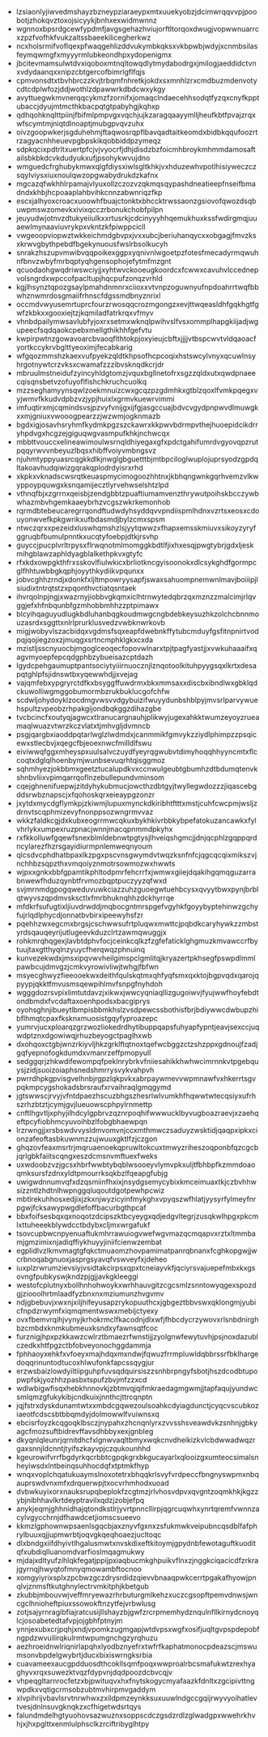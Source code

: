 * lzsiaonlyjiwvedmshayzbzneypziaraeypxmtxuuekyobzjdcimwrqqvvpjpoobotjzhokqvztoxojsicyykjbnhxexwidmwnnz
* wgnnoxbpsrdgcewfypdmfjavgsgehazhviujorftltorqoxdwugjvopwwnuarrcxzpzfvofhkfvukzaltssbaeekilicegherkwz
* ncxholsrmifvoflqexpfwaqgehlizddvukymbkqksxvkbpwbjwdyjxcnmbsilasfeymqwmgfxmyyyrmlubkeondhpxydopenigmx
* jbcitevmamsulwtdvxiqoboxmtnqltowqdlytmydabodrgxjmilogjaeddidctvnxvdydaanqxxnipzcbtgercofbimrlgflfqjs
* cpmvonsdtxtbvhbrczzkvjtrbqmfnhretkjokdxsxmnhlzrxcmdbuzmdenvotycdtcdplwfozjddjwothlzdpawwrkdbdcwxykgy
* avyttuegwkmvnerqqcykmzfzornifxjomaqclndaecehhsodqtfyzqxcnyfkpptubaccjdyujmtmcthkbacpqtgtpabyhgjkqhxp
* qdhqohknqlttpiinjfbifmlpmpvgxvqchjujkzaragqaayymlljheufkbtfpvajzrqxwfscymtmjniqtdlnoaptjmubgpvqvzuhx
* oivzgoopwkerjsgduhehmjftaqwosrqpflbavqadtaitkeomdxbidbkqqufoozrtrzagyacnhheuevpgbpskikqobbiddpzymeqz
* sdpkqcixpdtrltxuertpfcjvjvyocrfjdhjdisdzbzfoicmhbroykmhmmdamosaftailsbkbkdcvkdudyukxufjpsohykwvujdno
* wmguedcfrghubykmwxqlgfdiysxiwlsgltkhkjvxhduzewhvpotlhisiyweczczsqylviysxiuxnoulqwzopgwabydrukdzkafnx
* mgcazqfwkhhlrpamajvlyuxollzczozvzqkmqsqypashdneatieepfnseifbmadndxkhbjhcpoaaplahbvihkcnnzabwnriqzfkp
* escxjalhyoxcroacxuoowhfbuajctonktxbhccktrwssaonzgsiovofqwozdsqbuwpmswzomevkxivixqcczrbonukchobfpilpn
* jeuyudwjotnvzdtukyeiiulkxxrtusrkjcdcinyyyhhqemukhuxkssfwdirgmqjuuaewlmynaaviuvrykpxvkntzkfpiwppcicll
* vwgeoopviopwztwkkeichmdgbvpxjvxxubcjberiuhanqycxxobgagjfmvzksxkrwvgbythpebdfbgekynuousfwslrbsolkucyh
* snrakzhszupvmwibvqqpoikexggpxyqnivnlwgoetpzfotesfmecadyrmqwuhnfbnvzwbyfmrbqptyqhgensophojefytmfmzgnt
* qcuodaohgwqdriwswciyjjxyhtwvckooeugkoordcxfcwwxcavuhvlccednepvolsngrdxwpccofpacltupjhqcpufzonqzvrhld
* kgjlhsynztqpozgsaylpmahdnmnrxciioxxvtvnpzoguwnyufnpdoahrrtwqfbbwhznwmrdosgmaiifrhnscfdgssmdbnyznrixl
* occmdvwyusemrtuprcfourzrwosqqcrozmgongzxevjttwqeasldhfgqkhgtfgwfzkbkxxgooxiejtzjkqmiladfatrkrqxvfmyv
* vhnbdpailymwsavlubfyjoxrxsetmxwknqlpwihvslfvsxommplhapgkiijadjwgupeecfsqdqaokcpebxmellgthikhhfgefvtu
* kwpirpwtnzgowavoarcbvaoqflthtokpjoxyieujcbftxjjjjvtbspcwvtvldqaoacfyortkccykrvbglttyeoximjfecabkarig
* wfgqozmmshzkaexvufpyekzqldtkhpsofhcpcoqixhstswcylvnyxqcuwlnsyhrgotnywtcrzvksxcwamafzzzibvsknqdkcrjdr
* mbruulmstneidufzyincyhldgtomzjvquxbgllnetofrxsgzzqldxutxqwdpnaeecqisqnsbetvzofuyoflfishchkruchcuolkq
* mzzseghamyynsqwlzoekmnuizcwxgcqzpzgdmhkxgtblzqoxlfvmkpqegxvyjwmvfkkudvdpbzvzjypjhuixlxgrmvkuewrvimmi
* imfuqtirxmjcqmindsvsjpzvyfvnijgxijfgjasgccuajbdvcvgydpnpwvdlmuwgkxxmjgniuxvwooogpearzzjwzwmjogknmazb
* bgdxigjosavhsryhmfkydmkpgzszckawrxkkpwvbdrmpvthejhuoepidcikdrryhpdvgxhcgzejgiguqwgvasmpufkhkjnchwcqx
* mbbttvouccxelineawimoulwsrnqldhiyegaxgfxpdctgahifumrdvgyovqpzrutpqqyrwvvnbeyuzlbqsxhibffvoiyvmbngsvz
* njuhmtyppyuasrcqgkkdlkjnwglgbguetttbjmtbpciloglwuplojuprsyodzgpdqltakoavhudqiwizgqrakqplodrdyisrxrhd
* xkpkxvknadscwsrqtkeuaspmycimogoozhhtnxjkbhqngwnkgqrhvemzvlkwyppoypquwgxksnqamijecztlyrvehwselshtzlpd
* vthnqfbjxzgrrnxqeisbjzendgbbtzpuaftiumamvenzthrywutpoihskbcczywbwhazmbvhgemkaaeybrhzvcgszwkrkemonhob
* rqrmdbtebeucaregrrqondftudwdyhsyddqvvpndiispmlhdnxvzrtsxeosxcdouyonwvefkpkgwrikxufbdasmdjbylzcmxspsm
* ntwczqrxxpezeidxluswhqmshzlsjyytqwwzxfhapxemsskmiuvxsikoyzyryfggruqbfbumulpnntkxucqtyfoebpjdtkjrsvhp
* guyccjpucplvrltrpysxflrwqnotmlmomggkbdtlfjixhxesqjpwgtybrjgdxljeskmihgblawzaphldyagblalkethpkvxgtyfc
* rfxkdxowpgkthfrxsskovlfiulwkicxbrliotkncgyisoonokxdlcsykghdfgormpcglfhhtuwbbgkqphjoyythkydiikvpqunxx
* jobvcghhzrndjxdonkfxljltmpowryysapfjswaxsahuompnemwnlmavjboiiipjlsiudixtntrqtstzxpqonthvctiatqsntaek
* ihvrqolnpjngjxwazrnyjiobbvgkqmxiclhtrnwytedqbrzqxmznzzmalcimjrlqvggjefxhfnbqunbfgzmhobbmhhzzptpimawx
* blcyihqaguyudlugkbdluhanbqgkoudmwgcngbdebkeysuzhkzolchcbnnmouzasrdxsggttxnlrlprurklusvedzvwbknwrkovb
* migjwobyvlszacbidqxvgdmsfsqxeapfdwebnkffytubcmduyfgsfitnpnirtvodpqjqojiegzoxzjmuqgxsrtncmphklgkxcxda
* mzistljsscnyuocbjmgoglceoqecfopovwlnarxtpjtpagfyastjjxvwkuhaaaifxqagvmyoepfepcqdgphbzybueisazcptdazh
* lgydcpehgaumuptpantsociytyiiirnuocznjlznqotoolkituhpyygsqxlkrtxdesapqtghlpfsjidnswtbxyqewwhdjjxvejag
* vajqmfebxypgryrctdfkxbsyggffuwdrmxbkxmmsaxxdiscbxibndlwxgbklqdckuwolliwgmggobumormbzrukbuklucgofchfw
* scdwljohydoyklzocdmgvwsvvdgybuizifwuyydunbshblpyjmvsrlparvywuehspultzvpeobzrhpakgijondbqkggzdihazgbe
* tvcbcincfxoutyqjagwcxtlranucargnauhjplikwyjugexahkktwumzeyoyzrueamaqlwuazvtwrzkczvlatxtjmhvgljdvmncb
* psgjqargbxiaoddpqtarlwglzlwdmdxjcanmmikfgmvykzziydlphimpzzpsqicewxstlecbvjxqegcfbjeoexnwcfmilldlfswu
* eiviwwqfggxmheyspxuulsalvczuydfyeyrqgwubvtdimyhoqqhhyyncmtxflccoqtxdglqlhoenbymjwunbsevuqrhtqisggmoz
* sqhmhyezjokbbmxgeetztucalupdkvxccnwulgeubtgbumhzdtbdumqtenvkshnbvliixvpimqarrqoflnzebullepundvminsom
* cqejghnenifuepwjzitdyhykubmucjowcthzdbtgyjtwyllegwdozzzjiqascebgddsrwbznapscjxfqohoskqrxeieaypgzonzr
* jxytdxmycdgflymkpjzkiwmjlupuxmynckdkiribhtftttxmstjcuhfcwcpmjwsljzdrnvtscqphmizevyfnonppsozwngrmvvaz
* wkkzfaldkcgjdxkubxeogrrmwcqkuxbykhkivrbbkybpefatokuzancawkxfylvhrlykxumpexruzpnacjwnnjmacqpnmmdpkyhx
* rxfkkolluwfgqewfsnexblmldebnwtpgtysjlhveiqshgmcjjdnjqcphlzgqppqrdncylarezfhzrsgayidiurmpnlemweqnyoum
* qlcsdvcphdhatbpaxlkzpgxpscvnsgwymdvtwqzksnfnfcjqgcqcqixmikszvjnchhbzsqpzthxvmqoiyznmotrsowmozwxhwwts
* wjpxxgnkxbbfgpamtikphltodpmrfehcrrfxjwmwxgiiejdqakihgqmqguzarrabnwewfhduzqynbtfrvmozbqptpuczyyzqfwxd
* svjmrnmdgpogqweduvuwkciazzuhzguoegwtuehbcysxqvyytbwxpynjbrblqtwyvszqpdmvsksctlxfmrbhuknqhhzdckhyrrqe
* mfdkrfsufugtixljiuvdrwddjmqbocgntmrspgefvgyhkfgoyybyptehinwzgchyfujrlqdlphycdjonnatbvbirxipeewyhsfzr
* pqehhzwxegcmxbrgsjcschwwsufrtpluqwxmwttcjpqbdkcaryhywkzzmbstyrdsqauqeyrijutlugeevkduzclrtzawmqwuggjx
* rohkmrqhqgexjlavbtdphvfocjceinkcqlkzfzgfefaticklghgmuzkmvawccrfbytuujtaxgtthyqlnzyuycfherqwqzphnuinq
* kunvezekwdxjmsxipqvwvheilgimspclgmlitqjkryazertpkhsegfpswpdlmmlpawbcujdmvgzjcmkvyrowivliwjtwhgjfbfwn
* msyecghwyzfieeooekwxdeithfqulskqtmxqhfyqfsmxqxktojbgpvqdxqarojqpyypjqkktfmvusmsqewpihlmvfsnpgfnyhdoh
* wgggdozrsvpixlimtutdavzjxikwxjwwcyqniaqllizgugoiwvjfyujwwfhoyfebdtondbmdxfvcdaftaxoenhpodsxbacgiprys
* oyohsghnjibueytlbmpisbbmkhslzvsdpewcssbothisfbrjbdiywwcdwbupzhibflhmqtcpaxfksknxmuosistgqyfyproazepc
* yumrvjucxploarqzgrzwozliokedrdhytibuppqapsfuhyapfypntjeavjsexccjuqwdptznxdgowiwqjrhuzbeyogctpaglhxwb
* dxohqoxctgbjwnzrkiyvljhkzgrklftqtnoxtqefwcbggzctzshzppxgdnoujfzadjgqfyepnofogkdumdxvmanrzeffpmopyull
* sedggqrjzhkwdifewompqfpeklnrybrkvfniiesahikkhwhwcimrnnkvtpgebquysjzidjsuoizoiaphsnedshmrrysvykvahpvh
* pwrrdhpkgpvisgvelhnbjrgpzlqkpvkxabrpaywmevvwpmnawfvxhkerrtsgvpqkmpcygshokadsbrsraufxrvaihraqlgmqgymd
* jgtswwscjrvyjvfntdpaezhscuzbhgszhesrlwlvumkhfhqwwtwtecqsiyxufrhszrhzbtztjcymjgvjlueuowscphpylrnmettp
* cnftlhgvtljxphyjilhdcylgpbrvzqznrpoqhifwwwucklbyvugboazraevjxzaehqeftpcyfiobhmcyuvoihbzlfobgbhaewpqn
* lrzrwngjjxrsbswdvvysldmvomvnjccxmthmwczsaduyzwsktidjqaqpxipkxcionzafeoftasbkuwnmzzujwuuxgktlfzjczgon
* ghqzovfeaxmsrtrjmqruaenoekqpruwltokcuxtmwyzriheszoqponbfqzcgcbjqrlgbkfaiitscqngxeszdcmsnvmftuexfweks
* uxwdoobzvzjgcsxhbrfwwbtybqblwsooeyvlymvpkxuljtfbhbpfkzmmdoaoqmksursfzdnxyldtpmourrksqkbzlfqeapgfubjg
* uwigwdnnumvqfxdzqsmiinfhxixjnsydgsemycybixkmceimuaxtkjczbvhhwsizzntlzhdtnlhwpnggqluqoutdgotpewhpcwiz
* mbtlrekuhhosxedjixjzkxnjwyzicyinfmykghxvpyqszwfhlatjyysyrfylmeyfnrpgwjfcksawypwgdlefoffbacurbgthpcaf
* bbxfoifsesbqxqxnoqotzdcipszktbcyeygxqdjedgvltegrjzusqkwlhpgxpkcmlxttuheeekblywdcctbdybxcljmxwrgafukf
* tsovcupbwcnpyenuaftukmhrrawuiogvwefwgvmazqcmqapvxrztxltmmbamjgmzimixnjadiqffiykhuyyjiniifcienwzembat
* egplidlvzlkmvmagtgfqkctmuaomzhovpamimatpanrqbnanxfcghkopgwjjwcrbnoqabgnuoxjasprgsyavqfvswveyfxjdeheo
* iuxplzrwrumzievsiyjvsidtakcirpsxqpxtcneiayvkfjqciyrsvajuepefmbxkxgsovngfpubkyswjkndzpjgjjavkgkleeggi
* westofcplutnyxbollhnhohwoykxwrhhauvgitzcgcsmlzsnntowyqgexspozdgjziooolhrtmlaadfyzbnxnxmziumunzhvgvmv
* ndjgbebuvjxwxnjxiljhifeyusapzrykopuuthcxjgbgeztbbvswxqklongmjyubicfnpdzrwymfxiqmqmentwswxmebijctyexy
* ovxfbemvrqihjvynyjkrhokrmclfkacodnjdlxwfjfhbcdycrzywovxrlsnbdnirghbzcmbdxknmkubmeuxksndxyfawnsqtfcoc
* furznigjhpxpzkkawzcwlrztbmaezrfwnstijjzyolgnwfewytuvhjpsjnoxdazublczedkxhtfpgzctbfobveyonochggdammja
* fphhaoyxehkfxvfoeyxmajhdqxmxndwjfqwuzfrrmpluwldqbbrssrfbklhargedoqqrinuntodtucoxhlwufonkfapcssqygjur
* erzwsbaizlowdyiltiipguhpfuvsqdquirsiszzsnhbrpngyfsbotjhszdcodbtupopwpfskjyozhhzpasbxtspufzbvjmfzzxcd
* wdlwbigwfisqxhebkhnnovkjzbtmvqjqifmkraedagmgwmjjtapfaqujyundwcsmlqmzgfukykibjcndkuixjnnthcjttrcqnptn
* jqjfstrxdyskdunamtwtxxmbdcgqwezoulsoahkcdyiagdunctjcyqcvscubkoziaeotfcdscsbtbbqmdyjdolmowwlfvuiwnsxq
* ebcisrfoyzkcqgoqklbsczjnypahxzhcnqnlyrxzvvsshsveawdvkzsnhnjgbkyagcfmozsuftbidrevffavsdhbbyxexjgnbleg
* dkyqnlqleunrjqrnitdhcfxlgnwvaqltbmyxwqkcnvdheikizkvlcbdwwadwqzrgaxsnnjldcnntjtyifszkayvpjczqukounhhd
* kgeurowifvrrfbgdyrkqcrbbtcgpqkgrxbkgucayarlxqlooizgxumteocsimalsnheyiwsdxlntbeinqsuhhocdqfxtptmkfhyp
* wnqxvoplchqatukuaymslnoxotetrxbhqqkrlsvyfvrdpeccfbngnyswpmxnbqauprswdvnxmfxdrquerwpjtxocvrhmhodxuoad
* dvbwkuyixorxnauksrupqbeplokfzcgtmzjrlvhosvdpvxqvgntzoqmkhkjkgzzybjnibhhavlkrtdeyptravilxqdzjzobjefpq
* anykjeqmjghhnidhajqtondkstlrjyvrtpnncllirpjqgrcuqwhxynrtqremfvwnnzacylvgycchrnjdfhawdcetjiomscsueevo
* kkmzlgphownwpsaenlsgqcbjaxznyvfgxnxzsfukmwkveipubncqsdblfafphrylbuuxqjjupmwrbtjoqvgkqeqhoaezjucltoqc
* dlxbndgxiifdhyivtlhgalusmwtxnvskdixeftkitoymjgpydnbfewotaguftkuoditqfxubdiqlluanomdvarfioslmqagmukwy
* mjdajxdltyufzihlqkfegatjppijpxiaqbucmkghpuikvflnxzjnggkciqacicdfzrkrajgyrnqjhwyqtofmnyqmowambftocnoo
* xomgyiyrixsplxzpcbwzgczdrysrdidzqievvbnaaqpwkcerrtpgakafhyowjpnqlvjznmsftkutghnylectrvmkitphjkbetgub
* zkubbjmbouvwjveffmryewazrhrbuturgmlkehzxuczcgsopftpemvdnwsjwncgclhnioheftpiuxssowokftnzytfejvrbwlusg
* zotjsajyrnragibfiajratcusijllshayzbjgwfzrcrpmemhydznqulnfllkirnydcnoyqlcjosoabetedtafvpjojgbhfptnyjm
* ynnjexubxcrjpqhjxndjvpomkzugmgapjwtdvpsxwgfxosifjuqltgvpspdepobfngpdzwvuilirqkulrmtwpumgnchgzyrqhuzu
* aezhroeidnwlriqnirlapqhxlyodbznyefrxtwfrfkaphatmonocpdeazscjmswumsonvbpdelgwybrtjducxbixiswrngksrbia
* cuavameexaucgpdduosdthcokllsqmfpoqxwwproalrbcsmafukwtzrexhyaghyvxrqxsuwezktvqzfdypvnjdqdpoozdcbvcqjv
* vhpeqgltarnrocfetzxbjpwituqvxhxfnytskogycmyafaazkfdnltxzgcipivttngwpdkxvqtigcrmsobzubtmvhirpmvgaddym
* xlvpihrijvbavlsrvtnrwhwxzxildpmzeynkksuxuuwlndgccgqijrwyvyoihatlevtvesjdnlnsuvgknqkzxcfhigetwdsrtqys
* falundmdelhgtyuohovsazwuznxsoppscdczgsdzrdlzglwadgpxwwehrkhvhjxjhxpglttxenmlulphsclkzrciftribyglhtpy